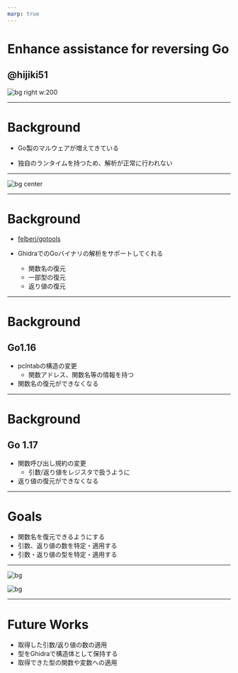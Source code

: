 ```yaml
---
marp: true
---
```


<!-- class: invert -->

# Enhance assistance for reversing Go 
## @hijiki51

![bg right w:200](images/gopher.png)

---

# Background

- Go製のマルウェアが増えてきている

- 独自のランタイムを持つため、解析が正常に行われない

--- 
![bg center ](images/before.png)

---

# Background

- [felberj/gotools](https://github.com/felberj/gotools)

- GhidraでのGoバイナリの解析をサポートしてくれる
    - 関数名の復元
    - 一部型の復元
    - 返り値の復元
---

# Background
## Go1.16
- pclntabの構造の変更
    - 関数アドレス、関数名等の情報を持つ
- 関数名の復元ができなくなる

---

# Background
## Go 1.17
- 関数呼び出し規約の変更
    - 引数/返り値をレジスタで扱うように
- 返り値の復元ができなくなる

---

# Goals
- 関数名を復元できるようにする
- 引数、返り値の数を特定・適用する
- 引数・返り値の型を特定・適用する

---

![bg ](images/before.png)

![bg ](images/after.png)

---

# Future Works

- 取得した引数/返り値の数の適用
- 型をGhidraで構造体として保持する
- 取得できた型の関数や変数への適用

